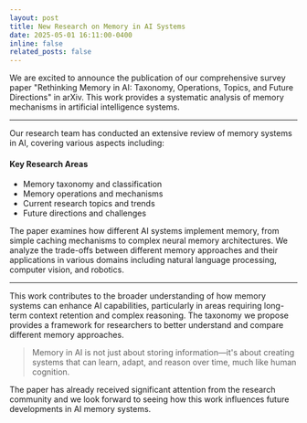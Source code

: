 ```yaml
---
layout: post
title: New Research on Memory in AI Systems
date: 2025-05-01 16:11:00-0400
inline: false
related_posts: false
---
```


We are excited to announce the publication of our comprehensive survey paper "Rethinking Memory in AI: Taxonomy, Operations, Topics, and Future Directions" in arXiv. This work provides a systematic analysis of memory mechanisms in artificial intelligence systems.

---

Our research team has conducted an extensive review of memory systems in AI, covering various aspects including:

#### Key Research Areas

<ul>
    <li>Memory taxonomy and classification</li>
    <li>Memory operations and mechanisms</li>
    <li>Current research topics and trends</li>
    <li>Future directions and challenges</li>
</ul>

The paper examines how different AI systems implement memory, from simple caching mechanisms to complex neural memory architectures. We analyze the trade-offs between different memory approaches and their applications in various domains including natural language processing, computer vision, and robotics.

---

This work contributes to the broader understanding of how memory systems can enhance AI capabilities, particularly in areas requiring long-term context retention and complex reasoning. The taxonomy we propose provides a framework for researchers to better understand and compare different memory approaches.

> Memory in AI is not just about storing information—it's about creating systems that can learn, adapt, and reason over time, much like human cognition.


The paper has already received significant attention from the research community and we look forward to seeing how this work influences future developments in AI memory systems.
